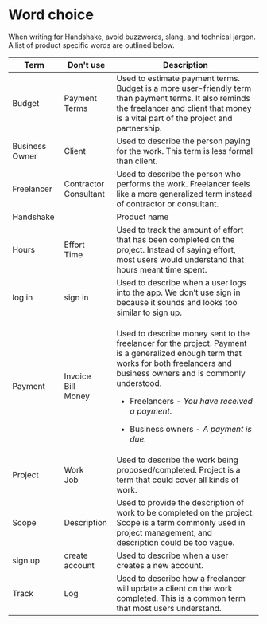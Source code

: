 # Word choice

When writing for Handshake, avoid buzzwords, slang, and technical jargon. A list of product specific words are outlined below.

| Term           | Don't use                       | Description                                                                                                                                                                                                                                                                                                                          |
| -------------- | ------------------------------- | ------------------------------------------------------------------------------------------------------------------------------------------------------------------------------------------------------------------------------------------------------------------------------------------------------------------------------------ |
| Budget         | Payment Terms                   | Used to estimate payment terms. Budget is a more user-friendly term than payment terms. It also reminds the freelancer and client that money is a vital part of the project and partnership.                                                                                                                                         |
| Business Owner | Client                          | Used to describe the person paying for the work. This term is less formal than client.                                                                                                                                                                                                                                               |
| Freelancer     | <p>Contractor<br>Consultant</p> | Used to describe the person who performs the work. Freelancer feels like a more generalized term instead of contractor or consultant.                                                                                                                                                                                                |
| Handshake      |                                 | Product name                                                                                                                                                                                                                                                                                                                         |
| Hours          | <p>Effort<br>Time</p>           | Used to track the amount of effort that has been completed on the project. Instead of saying effort, most users would understand that hours meant time spent.                                                                                                                                                                        |
| log in         | sign in                         | Used to describe when a user logs into the app. We don’t use sign in because it sounds and looks too similar to sign up.                                                                                                                                                                                                             |
| Payment        | <p>Invoice<br>Bill<br>Money</p> | <p>Used to describe money sent to the freelancer for the project.  Payment is a generalized enough term that works for both freelancers and business owners and is commonly understood.<br></p><ul><li>Freelancers - <em>You have received a payment.</em> </li></ul><ul><li>Business owners - <em>A payment is due.</em> </li></ul> |
| Project        | <p>Work<br>Job</p>              | Used to describe the work being proposed/completed. Project is a term that could cover all kinds of work.                                                                                                                                                                                                                            |
| Scope          | Description                     | Used to provide the description of work to be completed on the project. Scope is a term commonly used in project management, and description could be too vague.                                                                                                                                                                     |
| sign up        | create account                  | Used to describe when a user creates a new account.                                                                                                                                                                                                                                                                                  |
| Track          | Log                             | Used to describe how a freelancer will update a client on the work completed. This is a common term that most users understand.                                                                                                                                                                                                      |
